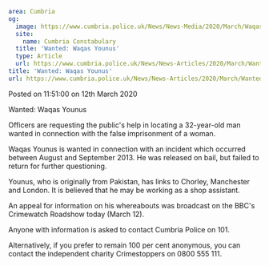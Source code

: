 ```yaml
area: Cumbria
og:
  image: https://www.cumbria.police.uk/News/News-Media/2020/March/Waqas-Younusjpg.jpg
  site:
    name: Cumbria Constabulary
  title: 'Wanted: Waqas Younus'
  type: Article
  url: https://www.cumbria.police.uk/News/News-Articles/2020/March/Wanted-Waqas-Younus.aspx
title: 'Wanted: Waqas Younus'
url: https://www.cumbria.police.uk/News/News-Articles/2020/March/Wanted-Waqas-Younus.aspx
```

Posted on 11:51:00 on 12th March 2020

Wanted: Waqas Younus

Officers are requesting the public's help in locating a 32-year-old man wanted in connection with the false imprisonment of a woman.

Waqas Younus is wanted in connection with an incident which occurred between August and September 2013. He was released on bail, but failed to return for further questioning.

Younus, who is originally from Pakistan, has links to Chorley, Manchester and London. It is believed that he may be working as a shop assistant.

An appeal for information on his whereabouts was broadcast on the BBC's Crimewatch Roadshow today (March 12).

Anyone with information is asked to contact Cumbria Police on 101.

Alternatively, if you prefer to remain 100 per cent anonymous, you can contact the independent charity Crimestoppers on 0800 555 111.
